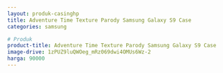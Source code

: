 ```yaml
---
layout: produk-casinghp
title: Adventure Time Texture Parody Samsung Galaxy S9 Case
categories: samsung

# Produk
product-title: Adventure Time Texture Parody Samsung Galaxy S9 Case
image-drive: 1zPUZ9luQWOeg_mRz069dwi4OMUs6Wz-2
harga: 90000
---
```

